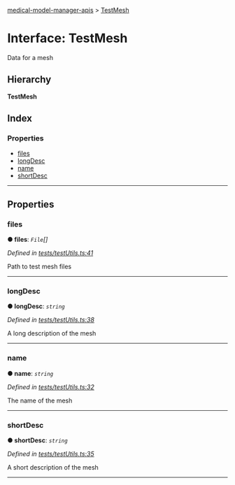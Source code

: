 [medical-model-manager-apis](../README.md) > [TestMesh](../interfaces/testmesh.md)

# Interface: TestMesh

Data for a mesh

## Hierarchy

**TestMesh**

## Index

### Properties

* [files](testmesh.md#files)
* [longDesc](testmesh.md#longdesc)
* [name](testmesh.md#name)
* [shortDesc](testmesh.md#shortdesc)

---

## Properties

<a id="files"></a>

###  files

**● files**: *`File`[]*

*Defined in [tests/testUtils.ts:41](https://github.com/drryanjames/medical-model-management-apis/blob/8ee5c63/src/tests/testUtils.ts#L41)*

Path to test mesh files

___
<a id="longdesc"></a>

###  longDesc

**● longDesc**: *`string`*

*Defined in [tests/testUtils.ts:38](https://github.com/drryanjames/medical-model-management-apis/blob/8ee5c63/src/tests/testUtils.ts#L38)*

A long description of the mesh

___
<a id="name"></a>

###  name

**● name**: *`string`*

*Defined in [tests/testUtils.ts:32](https://github.com/drryanjames/medical-model-management-apis/blob/8ee5c63/src/tests/testUtils.ts#L32)*

The name of the mesh

___
<a id="shortdesc"></a>

###  shortDesc

**● shortDesc**: *`string`*

*Defined in [tests/testUtils.ts:35](https://github.com/drryanjames/medical-model-management-apis/blob/8ee5c63/src/tests/testUtils.ts#L35)*

A short description of the mesh

___

